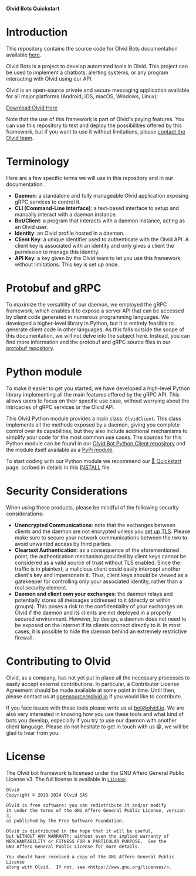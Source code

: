**Olvid Bots Quickstart**

# Introduction

This repository contains the source code for Olvid Bots documentation available [here](https://bot.doc.olvid.io).

Olvid Bots is a project to develop automated tools in Olvid. This project can be used to implement a chatbots, alerting systems, or any program interacting with Olvid using our API.

Olvid is an open-source private and secure messaging application available for all major platforms (Android, iOS, macOS, Windows, Linux):

[Download Olvid Here](https://olvid.io/download/)

Note that the use of this framework is part of Olvid's paying features. You can use this repository to test and deploy the possibilities offered by this framework, but if you want to use it without limitations, please [contact the Olvid team](https://olvid.io/contact/).

# Terminology
Here are a few specific terms we will use in this repository and in our documentation.
* **Daemon**: a standalone and fully manageable Olvid application exposing gRPC services to control it.
* **CLI (Command-Line Interface)**: a text-based interface to setup and manually interact with a daemon instance.
* **Bot/Client**: a program that interacts with a daemon instance, acting as an Olvid user.
* **Identity**: an Olvid profile hosted in a daemon.
* **Client Key**: a unique identifier used to authenticate with the Olvid API. A client key is associated with an identity and only gives a client the permission to manage this identity.
* **API Key**: a key given by the Olvid team to let you use this framework without limitations. This key is set up once.

# Protobuf and gRPC
To maximize the versatility of our daemon, we employed the gRPC framework, which enables it to expose a server API that can be accessed by client code generated in numerous programming languages. We developed a higher-level library in Python, but it is entirely feasible to generate client code in other languages. As this falls outside the scope of this documentation, we will not delve into the subject here. Instead, you can find more information and the protobuf and gRPC source files in our [protobuf repository](https://github.com/olvid-io/Olvid-Bot-Protobuf).

# Python module
To make it easier to get you started, we have developed a high-level Python library implementing all the main features offered by the gRPC API. This allows users to focus on their specific use case, without worrying about the intricacies of gRPC services or the Olvid API.

This Olvid Python module provides a main class: `OlvidClient`. This class implements all the methods exposed by a daemon, giving you complete control over its capabilities, but they also include additional mechanisms to simplify your code for the most common use cases.
The sources for this Python module can be found in our [Olvid Bot Python Client repository](https://github.com/olvid-io/Olvid-Bot-Python-Client) and the module itself available as a [PyPi module](https://pypi.org/project/olvid-bot/).

To start coding with our Python module we recommend our [🚀 Quickstart](https://bot.doc.olvid.io/quickstart) page.
scribed in details in this [INSTALL](./quickstart/INSTALL.md) file.

# Security Considerations
When using these products, please be mindful of the following security considerations:

- **Unencrypted Communications**: note that the exchanges between clients and the daemon are not encrypted unless you [set up TLS](https://bot.doc.olvid.io/configuration.html#setup-tls). Please make sure to secure your network communications between the two to avoid unwanted access by third parties.
- **Cleartext Authentication**: as a consequence of the aforementioned point, the authentication mechanism provided by client keys cannot be considered as a valid source of trust without TLS enabled. Since the traffic is in plaintext, a malicious client could easily intercept another client's key and impersonate it. Thus, client keys should be viewed as a gatekeeper for controlling only your associated identity, rather than a real security element.
- **Daemon and client own your exchanges**: the daemon relays and potentially stores all messages addressed to it (directly or within groups). This poses a risk to the confidentiality of your exchanges on Olvid if the daemon and its clients are not deployed in a properly secured environment. However, by design, a daemon does not need to be exposed on the internet if its clients connect directly to it. In most cases, it is possible to hide the daemon behind an extremely restrictive firewall.

# Contributing to Olvid
Olvid, as a company, has not yet put in place all the necessary processes to easily accept external contributions. In particular, a Contributor License Agreement should be made available at some point in time. Until then, please contact us at [opensource@olvid.io](mailto:opensource@olvid.io) if you would like to contribute.

If you face issues with these tools please write us at [bot@olvid.io](mailto:bot@olvid.io).
We are also very interested in knowing how you use these tools and what kind of bots you develop, especially if you try to use our daemon with another client language. Please do not hesitate to get in touch with us 😁, we will be glad to hear from you.

# License
The Olvid bot framework is licensed under the GNU Affero General Public License v3. The full license is available in [`LICENSE`](./LICENSE).

```
Olvid
Copyright © 2019-2024 Olvid SAS

Olvid is free software: you can redistribute it and/or modify
it under the terms of the GNU Affero General Public License, version 3,
as published by the Free Software Foundation.

Olvid is distributed in the hope that it will be useful,
but WITHOUT ANY WARRANTY; without even the implied warranty of
MERCHANTABILITY or FITNESS FOR A PARTICULAR PURPOSE.  See the
GNU Affero General Public License for more details.

You should have received a copy of the GNU Affero General Public License
along with Olvid.  If not, see <https://www.gnu.org/licenses/>.
```
